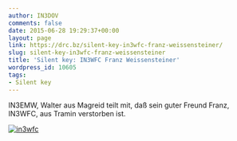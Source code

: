 ```yaml
---
author: IN3DOV
comments: false
date: 2015-06-28 19:29:37+00:00
layout: page
link: https://drc.bz/silent-key-in3wfc-franz-weissensteiner/
slug: silent-key-in3wfc-franz-weissensteiner
title: 'Silent key: IN3WFC Franz Weissensteiner'
wordpress_id: 10605
tags:
- Silent key
---
```


IN3EMW, Walter aus Magreid teilt mit, daß sein guter Freund Franz, IN3WFC, aus Tramin verstorben ist.

[![in3wfc](https://drc.bz/wp-content/uploads/2015/06/in3wfc.jpg)](https://drc.bz/wp-content/uploads/2015/06/in3wfc.jpg)


